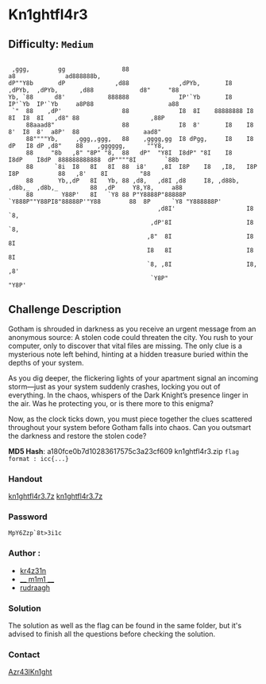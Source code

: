 # Kn1ghtfl4r3
## Difficulty: `Medium`

```

 ,ggg,        gg                88                                                       a8              ad888888b, 
dP""Y8b       dP              ,d88              ,dPYb,       I8    ,dPYb,  ,dPYb,      ,d88             d8"     "88 
Yb, `88      d8'            888888              IP'`Yb       I8    IP'`Yb  IP'`Yb     a8P88                     a88 
 `"  88    ,dP'                 88              I8  8I    88888888 I8  8I  I8  8I   ,d8" 88                    ,88P 
     88aaad8"                   88              I8  8'       I8    I8  8'  I8  8'  a8P'  88                  aad8"  
     88""""Yb,     ,ggg,,ggg,   88    ,gggg,gg  I8 dPgg,     I8    I8 dP   I8 dP ,d8"    88    ,gggggg,      ""Y8,  
     88     "8b   ,8" "8P" "8,  88   dP"  "Y8I  I8dP" "8I    I8    I8dP    I8dP  888888888888  dP""""8I        `88b 
     88      `8i  I8   8I   8I  88  i8'    ,8I  I8P    I8   ,I8,   I8P     I8P           88   ,8'    8I         "88 
     88       Yb,,dP   8I   Yb, 88 ,d8,   ,d8I ,d8     I8, ,d88b, ,d8b,_  ,d8b,_         88  ,dP     Y8,Y8,     a88 
     88        Y88P'   8I   `Y8 88 P"Y8888P"88888P     `Y888P""Y88PI8"88888P'"Y88        88  8P      `Y8 "Y888888P' 
                                          ,d8I'                    I8 `8,                                           
                                        ,dP'8I                     I8  `8,                                          
                                       ,8"  8I                     I8   8I                                          
                                       I8   8I                     I8   8I                                          
                                       `8, ,8I                     I8, ,8'                                          
                                        `Y8P"                       "Y8P'                                           
```

## Challenge Description 

Gotham is shrouded in darkness as you receive an urgent message from an anonymous source: A stolen code could threaten the city. You rush to your computer, only to discover that vital files are missing. The only clue is a mysterious note left behind, hinting at a hidden treasure buried within the depths of your system.

As you dig deeper, the flickering lights of your apartment signal an incoming storm—just as your system suddenly crashes, locking you out of everything. In the chaos, whispers of the Dark Knight’s presence linger in the air. Was he protecting you, or is there more to this enigma?

Now, as the clock ticks down, you must piece together the clues scattered throughout your system before Gotham falls into chaos. Can you outsmart the darkness and restore the stolen code?

**MD5 Hash**: a180fce0b7d10283617575c3a23cf609  kn1ghtfl4r3.zip
`flag format : icc{...}`

### Handout 
[kn1ghtfl4r3.7z](https://drive.google.com/file/d/1DQ0YMRVplbN2t6bw8d6mRjkS--sD5AxC/view?usp=sharing)
[kn1ghtfl4r3.7z](https://mega.nz/file/bQdnRDxD#zEIV1si2_EAqDdKOz0GcLfRjeB8YGwZQkrQxJO8hsq4)

### Password

```
MpY6Zzp`8t>3i1c
```

### Author : 
- [kr4z31n](https://x.com/kr4z31n)
- [__ m1m1 __](https://x.com/__m1m1__1)
- [rudraagh](https://x.com/Rudraagh)


### Solution

The solution as well as the flag can be found in the same folder, but it's advised to finish all the questions before checking the solution.

### Contact

[Azr43lKn1ght](https://twitter.com/Azr43lKn1ght)
